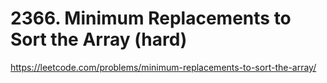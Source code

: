 # 2366. Minimum Replacements to Sort the Array (hard)

https://leetcode.com/problems/minimum-replacements-to-sort-the-array/
